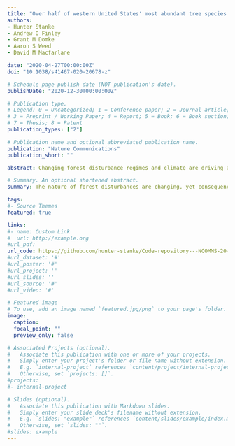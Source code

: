 ```yaml
---
title: "Over half of western United States' most abundant tree species in decline"
authors:
- Hunter Stanke
- Andrew O Finley
- Grant M Domke
- Aaron S Weed
- David M Macfarlane

date: "2020-04-27T00:00:00Z"
doi: "10.1038/s41467-020-20678-z"

# Schedule page publish date (NOT publication's date).
publishDate: "2020-12-30T00:00:00Z"

# Publication type.
# Legend: 0 = Uncategorized; 1 = Conference paper; 2 = Journal article;
# 3 = Preprint / Working Paper; 4 = Report; 5 = Book; 6 = Book section;
# 7 = Thesis; 8 = Patent
publication_types: ["2"]

# Publication name and optional abbreviated publication name.
publication: "Nature Communications"
publication_short: ""

abstract: Changing forest disturbance regimes and climate are driving accelerated tree mortality across temperate forests. However, it remains unknown if elevated mortality has induced decline of tree populations and the ecological, economic, and social benefits they provide. Here, we develop a standardized forest demographic index and use it to quantify trends in tree population dynamics over the last two decades in the western United States. The rate and pattern of change we observe across species and tree size-distributions is alarming and often undesirable. We observe significant population decline in a majority of species examined, show decline was particularly severe, albeit size-dependent, among subalpine tree species, and provide evidence of widespread shifts in the size-structure of montane forests. Our findings offer a stark warning of changing forest composition and structure across the western US, and suggest that sustained anthropogenic and natural stress will likely result in broad-scale transformation of temperate forests globally.

# Summary. An optional shortened abstract.
summary: The nature of forest disturbances are changing, yet consequences for forest dynamics remain uncertain. Using a new index, Stanke et al. show the populations of over half of the most abundant tree species in the western US have declined in the last two decades, with grim implications for how temperate forests globally will respond to sustained anthropogenic and natural stress.

tags:
#- Source Themes
featured: true

links:
#- name: Custom Link
#  url: http://example.org
#url_pdf: 
url_code: https://github.com/hunter-stanke/Code-repository---NCOMMS-20-20430
#url_dataset: '#'
#url_poster: '#'
#url_project: ''
#url_slides: ''
#url_source: '#'
#url_video: '#'

# Featured image
# To use, add an image named `featured.jpg/png` to your page's folder. 
image:
  caption: 
  focal_point: ""
  preview_only: false

# Associated Projects (optional).
#   Associate this publication with one or more of your projects.
#   Simply enter your project's folder or file name without extension.
#   E.g. `internal-project` references `content/project/internal-project/index.md`.
#   Otherwise, set `projects: []`.
#projects:
#- internal-project

# Slides (optional).
#   Associate this publication with Markdown slides.
#   Simply enter your slide deck's filename without extension.
#   E.g. `slides: "example"` references `content/slides/example/index.md`.
#   Otherwise, set `slides: ""`.
#slides: example
---
```

